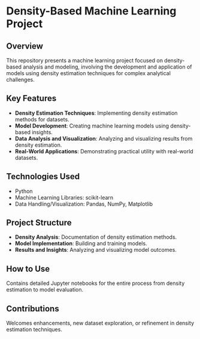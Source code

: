 # Density-Based Machine Learning Project

## Overview
This repository presents a machine learning project focused on density-based analysis and modeling, involving the development and application of models using density estimation techniques for complex analytical challenges.

## Key Features
- **Density Estimation Techniques**: Implementing density estimation methods for datasets.
- **Model Development**: Creating machine learning models using density-based insights.
- **Data Analysis and Visualization**: Analyzing and visualizing results from density estimation.
- **Real-World Applications**: Demonstrating practical utility with real-world datasets.

## Technologies Used
- Python
- Machine Learning Libraries: scikit-learn
- Data Handling/Visualization: Pandas, NumPy, Matplotlib

## Project Structure
- **Density Analysis**: Documentation of density estimation methods.
- **Model Implementation**: Building and training models.
- **Results and Insights**: Analyzing and visualizing model outcomes.

## How to Use
Contains detailed Jupyter notebooks for the entire process from density estimation to model evaluation.

## Contributions
Welcomes enhancements, new dataset exploration, or refinement in density estimation techniques.
